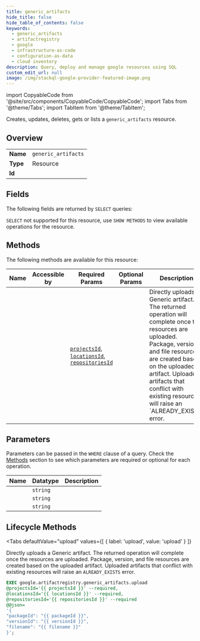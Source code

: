 ```yaml
--- 
title: generic_artifacts
hide_title: false
hide_table_of_contents: false
keywords:
  - generic_artifacts
  - artifactregistry
  - google
  - infrastructure-as-code
  - configuration-as-data
  - cloud inventory
description: Query, deploy and manage google resources using SQL
custom_edit_url: null
image: /img/stackql-google-provider-featured-image.png
---
```


import CopyableCode from '@site/src/components/CopyableCode/CopyableCode';
import Tabs from '@theme/Tabs';
import TabItem from '@theme/TabItem';

Creates, updates, deletes, gets or lists a <code>generic_artifacts</code> resource.

## Overview
<table><tbody>
<tr><td><b>Name</b></td><td><code>generic_artifacts</code></td></tr>
<tr><td><b>Type</b></td><td>Resource</td></tr>
<tr><td><b>Id</b></td><td><CopyableCode code="google.artifactregistry.generic_artifacts" /></td></tr>
</tbody></table>

## Fields

The following fields are returned by `SELECT` queries:

`SELECT` not supported for this resource, use `SHOW METHODS` to view available operations for the resource.


## Methods

The following methods are available for this resource:

<table>
<thead>
    <tr>
    <th>Name</th>
    <th>Accessible by</th>
    <th>Required Params</th>
    <th>Optional Params</th>
    <th>Description</th>
    </tr>
</thead>
<tbody>
<tr>
    <td><a href="#upload"><CopyableCode code="upload" /></a></td>
    <td><CopyableCode code="exec" /></td>
    <td><a href="#parameter-projectsId"><code>projectsId</code></a>, <a href="#parameter-locationsId"><code>locationsId</code></a>, <a href="#parameter-repositoriesId"><code>repositoriesId</code></a></td>
    <td></td>
    <td>Directly uploads a Generic artifact. The returned operation will complete once the resources are uploaded. Package, version, and file resources are created based on the uploaded artifact. Uploaded artifacts that conflict with existing resources will raise an `ALREADY_EXISTS` error.</td>
</tr>
</tbody>
</table>

## Parameters

Parameters can be passed in the `WHERE` clause of a query. Check the [Methods](#methods) section to see which parameters are required or optional for each operation.

<table>
<thead>
    <tr>
    <th>Name</th>
    <th>Datatype</th>
    <th>Description</th>
    </tr>
</thead>
<tbody>
<tr id="parameter-locationsId">
    <td><CopyableCode code="locationsId" /></td>
    <td><code>string</code></td>
    <td></td>
</tr>
<tr id="parameter-projectsId">
    <td><CopyableCode code="projectsId" /></td>
    <td><code>string</code></td>
    <td></td>
</tr>
<tr id="parameter-repositoriesId">
    <td><CopyableCode code="repositoriesId" /></td>
    <td><code>string</code></td>
    <td></td>
</tr>
</tbody>
</table>

## Lifecycle Methods

<Tabs
    defaultValue="upload"
    values={[
        { label: 'upload', value: 'upload' }
    ]}
>
<TabItem value="upload">

Directly uploads a Generic artifact. The returned operation will complete once the resources are uploaded. Package, version, and file resources are created based on the uploaded artifact. Uploaded artifacts that conflict with existing resources will raise an `ALREADY_EXISTS` error.

```sql
EXEC google.artifactregistry.generic_artifacts.upload 
@projectsId='{{ projectsId }}' --required, 
@locationsId='{{ locationsId }}' --required, 
@repositoriesId='{{ repositoriesId }}' --required 
@@json=
'{
"packageId": "{{ packageId }}", 
"versionId": "{{ versionId }}", 
"filename": "{{ filename }}"
}';
```
</TabItem>
</Tabs>
